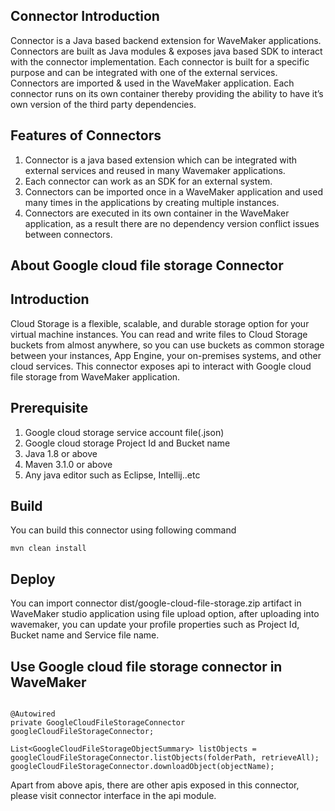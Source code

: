 ## Connector  Introduction
Connector is a Java based backend extension for WaveMaker applications. Connectors are built as Java modules & exposes java based SDK to interact with the connector implementation.
Each connector is built for a specific purpose and can be integrated with one of the external services. Connectors are imported & used in the WaveMaker application. Each connector runs on its own container thereby providing the ability to have it’s own version of the third party dependencies.
## Features of Connectors
1. Connector is a java based extension which can be integrated with external services and reused in many Wavemaker applications.
1. Each connector can work as an SDK for an external system.
1. Connectors can be imported once in a WaveMaker application and used many times in the applications by creating multiple instances.
1. Connectors are executed in its own container in the WaveMaker application, as a result there are no dependency version conflict issues between connectors.
## About Google cloud file storage Connector
## Introduction
Cloud Storage is a flexible, scalable, and durable storage option for your virtual machine instances. You can read and write files to Cloud Storage buckets from almost anywhere, so you can use buckets as common storage between your instances, App Engine, your on-premises systems, and other cloud services.
This connector exposes api to interact with Google cloud file storage from WaveMaker application.
## Prerequisite
1. Google cloud storage service account file(.json)
1. Google cloud storage Project Id and Bucket name
1. Java 1.8 or above
1. Maven 3.1.0 or above
1. Any java editor such as Eclipse, Intellij..etc


## Build
You can build this connector using following command
```
mvn clean install
```

## Deploy
You can import connector dist/google-cloud-file-storage.zip artifact in WaveMaker studio application using file upload option, after uploading into wavemaker, you can update your profile properties such as Project Id, Bucket name and Service file name.


## Use Google cloud file storage connector in WaveMaker
```

@Autowired
private GoogleCloudFileStorageConnector googleCloudFileStorageConnector;

List<GoogleCloudFileStorageObjectSummary> listObjects = googleCloudFileStorageConnector.listObjects(folderPath, retrieveAll);
googleCloudFileStorageConnector.downloadObject(objectName);

```
Apart from above apis, there are other apis exposed in this connector, please visit connector interface in the api module.